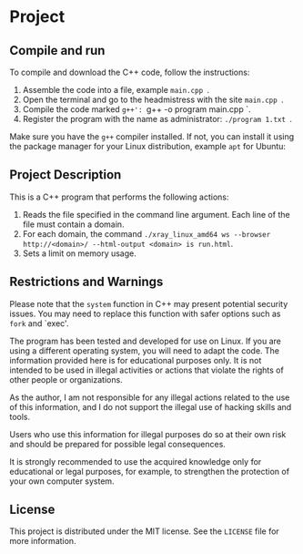 # Project

## Compile and run

To compile and download the C++ code, follow the instructions:

1. Assemble the code into a file, example `main.cpp `.
2. Open the terminal and go to the headmistress with the site `main.cpp `.
3. Compile the code marked `g++': `g++ -o program main.cpp `.
4. Register the program with the name as administrator: `./program 1.txt `.

Make sure you have the `g++` compiler installed. If not, you can install it using the package manager for your Linux distribution, example `apt` for Ubuntu:

## Project Description

This is a C++ program that performs the following actions:

1. Reads the file specified in the command line argument. Each line of the file must contain a domain.
2. For each domain, the command `./xray_linux_amd64 ws --browser http://<domain>/ --html-output <domain> is run.html`.
3. Sets a limit on memory usage.

## Restrictions and Warnings

Please note that the `system` function in C++ may present potential security issues. You may need to replace this function with safer options such as `fork` and `exec'.

The program has been tested and developed for use on Linux. If you are using a different operating system, you will need to adapt the code.
The information provided here is for educational purposes only. It is not intended to be used in illegal activities or actions that violate the rights of other people or organizations.

As the author, I am not responsible for any illegal actions related to the use of this information, and I do not support the illegal use of hacking skills and tools.

Users who use this information for illegal purposes do so at their own risk and should be prepared for possible legal consequences.

It is strongly recommended to use the acquired knowledge only for educational or legal purposes, for example, to strengthen the protection of your own computer system.

## License

This project is distributed under the MIT license. See the `LICENSE` file for more information.

